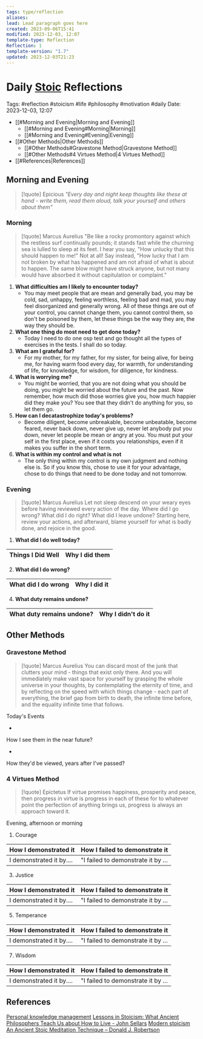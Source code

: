 ```yaml
---
tags: type/reflection
aliases: 
lead: Lead paragraph goes here
created: 2023-09-06T15:41
modified: 2023-12-03, 12:07
template-type: Reflection
Reflection: 1
template-version: "1.7"
updated: 2023-12-03T21:23
---
```



# Daily [Stoic](../SLIP-BOX/Stoicism.md) Reflections

Tags:  #reflection #stoicism #life #philosophy #motivation #daily 
Date: 2023-12-03, 12:07

- [[#Morning and Evening|Morning and Evening]]
	- [[#Morning and Evening#Morning|Morning]]
	- [[#Morning and Evening#Evening|Evening]]
- [[#Other Methods|Other Methods]]
	- [[#Other Methods#Gravestone Method|Gravestone Method]]
	- [[#Other Methods#4 Virtues Method|4 Virtues Method]]
- [[#References|References]]


## Morning and Evening

> [!quote] Epicious 
> _"Every day and night keep thoughts like these at hand - write them, read them aloud, talk your yourself and others about them"_

### Morning

> [!quote] Marcus Aurelius
> "Be like a rocky promontory against which the restless surf continually pounds; it stands fast while the churning sea is lulled to sleep at its feet. I hear you say, "How unlucky that this should happen to me!" Not at all! Say instead, "How lucky that I am not broken by what has happened and am not afraid of what is about to happen. The same blow might have struck anyone, but not many would have absorbed it without capitulation or complaint."

1. **What difficulties am I likely to encounter today?**
	- You may meet people that are mean and generally bad, you may be cold, sad, unhappy, feeling worthless, feeling bad and mad, you may feel disorganized and generally wrong. All of these things are out of your control, you cannot change them, you cannot control them, so don't be poisoned by them, let these things be the way they are, the way they should be.
2. **What one thing do most need to get done today?**
	- Today I need to do one osp test and go thought all the types of exercises in the tests. I shall do so today. 
1. **What am I grateful for?**
	- For my mother, for my father, for my sister, for being alive, for being me, for having warm food every day, for warmth, for understanding of life, for knowledge, for wisdom, for diligence, for kindness. 
2. **What is worrying me?**
	- You might be worried, that you are not doing what you should be doing, you might be worried about the future and the past. Now remember, how much did those worries give you, how much happier did they make you? You see that they didn't do anything for you, so let them go.
3. **How can I decatastrophize today's problems?**
	- Become diligent, become unbreakable, become unbeatable, become feared, never back down, never give up, never let anybody put you down, never let people be mean or angry at you. You must put your self in the first place, even if it costs you relationships, even if it makes you suffer in the short term. 
4. **What is within my control and what is not**
	- The only thing within my control is my own judgment and nothing else is. So if you know this, chose to use it for your advantage, chose to do things that need to be done today and not tomorrow.

### Evening

> [!quote] Marcus Aurelius
> Let not sleep descend on your weary eyes before having reviewed every action of the day. Where did I go wrong? What did I do right? What did I leave undone? Starting here, review your actions, and afterward, blame yourself for what is badly done, and rejoice in the good.

1. **What did I do well today?**

| Things I Did Well | Why I did them |
| ------------------- | ---------------- |

2. **What did I do wrong?**

| What did I do wrong | Why I did it |
| ------------------- | ---------------- |

4. **What duty remains undone?**

| What duty remains undone? | Why I didn't do it |
| ------------------- | ---------------- |

## Other Methods

### Gravestone Method

> [!quote] Marcus Aurelius
> You can discard most of the junk that clutters your mind - things that exist only there. And you will immediately make vast space for yourself by grasping the whole universe in your thoughts, by contemplating the eternity of time, and by reflecting on the speed with which things change - each part of everything, the brief gap from birth to death, the infinite time before, and the equality infinite time that follows. 

Today's Events 

-

How I see them in the near future? 

-

How they'd be viewed, years after I've passed?

### 4 Virtues Method

> [!quote] Epictetus 
> If virtue promises happiness, prosperity and peace, then progress in virtue is progress in each of these for to whatever point the perfection of anything brings us, progress is always an approach toward it.

Evening, afternoon or morning

1. Courage 

| How I demonstrated it  | How I failed to demonstrate it |
| ------------------- | ---------------- |
| I demonstrated it by....                 | "I failed to demonstrate it by ...              |

3. Justice

| How I demonstrated it  | How I failed to demonstrate it |
| ------------------- | ---------------- |
| I demonstrated it by....                 | "I failed to demonstrate it by ...             

5. Temperance

| How I demonstrated it  | How I failed to demonstrate it |
| ------------------- | ---------------- |
| I demonstrated it by....                 | "I failed to demonstrate it by ...             

7. Wisdom

| How I demonstrated it  | How I failed to demonstrate it |
| ------------------- | ---------------- |
| I demonstrated it by....                 | "I failed to demonstrate it by ...             

## References

[Personal knowledge management](Personal%20knowledge%20management.md)
[Lessons in Stoicism: What Ancient Philosophers Teach Us about How to Live - John Sellars](https://books.google.cz/books/about/Lessons_in_Stoicism.html?id=ky84zQEACAAJ&redir_esc=y)
[Modern stoicism](https://modernstoicism.com/)
[An Ancient Stoic Meditation Technique – Donald J. Robertson](https://donaldrobertson.name/2017/03/22/an-ancient-stoic-meditation-technique/)


